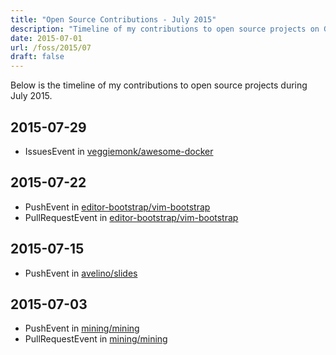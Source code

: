 ```yaml
---
title: "Open Source Contributions - July 2015"
description: "Timeline of my contributions to open source projects on GitHub during July 2015."
date: 2015-07-01
url: /foss/2015/07
draft: false
---
```


Below is the timeline of my contributions to open source projects during July 2015.

## 2015-07-29

- IssuesEvent in [veggiemonk/awesome-docker](https://github.com/veggiemonk/awesome-docker)

## 2015-07-22

- PushEvent in [editor-bootstrap/vim-bootstrap](https://github.com/editor-bootstrap/vim-bootstrap)
- PullRequestEvent in [editor-bootstrap/vim-bootstrap](https://github.com/editor-bootstrap/vim-bootstrap)

## 2015-07-15

- PushEvent in [avelino/slides](https://github.com/avelino/slides)

## 2015-07-03

- PushEvent in [mining/mining](https://github.com/mining/mining)
- PullRequestEvent in [mining/mining](https://github.com/mining/mining)


